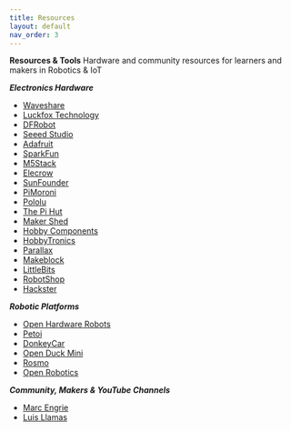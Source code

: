 ```yaml
---
title: Resources
layout: default
nav_order: 3
---
```


**Resources & Tools** 
Hardware and community resources for learners and makers in Robotics & IoT

***Electronics Hardware*** 
- [Waveshare](https://www.waveshare.com/)
- [Luckfox Technology](https://www.luckfox.com/index.php)
- [DFRobot](https://www.dfrobot.com/)
- [Seeed Studio](https://www.seeedstudio.com/)
- [Adafruit](https://www.adafruit.com/)
- [SparkFun](https://www.sparkfun.com/)
- [M5Stack](https://m5stack.com/)
- [Elecrow](https://www.elecrow.com/)
- [SunFounder](https://www.sunfounder.com/)
- [PiMoroni](https://shop.pimoroni.com/)
- [Pololu](https://www.pololu.com/)
- [The Pi Hut](https://thepihut.com/)
- [Maker Shed](https://www.makershed.com/)
- [Hobby Components](https://hobbycomponents.com/)
- [HobbyTronics](https://www.hobbytronics.co.za/)
- [Parallax](https://www.parallax.com/)
- [Makeblock](https://www.makeblock.com/)
- [LittleBits](https://littlebits.com/welcome)
- [RobotShop](https://www.robotshop.com/)
- [Hackster](https://www.hackster.io/)

***Robotic Platforms*** 
- [Open Hardware Robots](https://open-hardware-robots.github.io/CoRL2025/)
- [Petoi](https://docs.petoi.com/)
- [DonkeyCar](https://docs.donkeycar.com/)
- [Open Duck Mini](https://github.com/apirrone/Open_Duck_Mini)
- [Rosmo](https://rosmo-robot.github.io/)
- [Open Robotics](https://discourse.openrobotics.org/)

***Community, Makers & YouTube Channels*** 
- [Marc Engrie](https://wp.engrie.be/electronica-forever-love/)
- [Luis Llamas](https://github.com/luisllamasbinaburo/ESP32-Examples)




